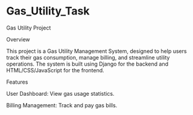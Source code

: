 # Gas_Utility_Task
 
Gas Utility Project

Overview

This project is a Gas Utility Management System, designed to help users track their gas consumption, manage billing, and streamline utility operations. The system is built using Django for the backend and HTML/CSS/JavaScript for the frontend.

Features

User Dashboard: View gas usage statistics.

Billing Management: Track and pay gas bills.
